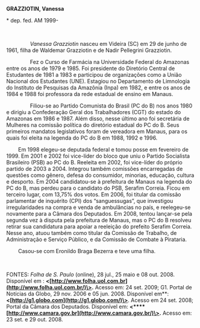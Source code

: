 **GRAZZIOTIN, Vanessa**

\* dep. fed. AM 1999-

 

                *Vanessa Grazziotin* nasceu em Videira (SC) em 29 de
junho de 1961, filha de Waldemar Grazziotin e de Nadir Pellegrini
Grazziotin.

                Fez o Curso de Farmácia na Universidade Federal do
Amazonas entre os anos de 1979 e 1985. Foi presidente do Diretório
Central de Estudantes de 1981 a 1983 e participou de organizações como a
União Nacional dos Estudantes (UNE). Estagiou no Departamento de
Limnologia do Instituto de Pesquisas da Amazônia (Inpa) em 1982, e entre
os anos de 1984 e 1988 foi professora da rede estadual de ensino em
Manaus.

                Filiou-se ao Partido Comunista do Brasil (PC do B) nos
anos 1980 e dirigiu a Confederação Geral dos Trabalhadores (CGT) do
estado do Amazonas em 1986 e 1987. Além disso, nesse último ano foi
secretária de Mulheres na comissão política do diretório estadual do PC
do B. Seus primeiros mandatos legislativos foram de vereadora em Manaus,
para os  quais foi eleita na legenda do PC do B em 1988, 1992 e 1996.

        Em 1998 elegeu-se deputada federal e tomou posse em fevereiro de
1999. Em 2001 e 2002 foi vice-líder do bloco que uniu o Partido
Socialista Brasileiro (PSB) ao PC do B. Reeleita em 2002, foi vice-líder
do próprio partido de 2003 a 2004. Integrou também comissões
encarregadas de questões como gênero, defesa do consumidor, minorias,
educação, cultura e desporto. Em 2004 candidatou-se à prefeitura de
Manaus na legenda do PC do B, mas perdeu para o candidato do PSB,
Serafim Correia. Ficou em terceiro lugar, com 13,75% dos votos. Em 2006,
foi titular da comissão parlamentar de inquérito (CPI) dos
“sanguessugas”, que investigou irregularidades na compra e venda de
ambulâncias no país, e reelegeu-se novamente para a Câmara dos
Deputados. Em 2008, tentou lançar-se pela segunda vez à disputa pela
prefeitura de Manaus, mas o PC do B resolveu retirar sua candidatura
para apoiar a reeleição do prefeito Serafim Correia. Nesse ano, atuou
também como titular da Comissão de Trabalho, de Administração e Serviço
Público, e da Comissão de Combate à Pirataria.

        Casou-se com Eronildo Braga Bezerra e teve uma filha.

 

FONTES: *Folha de S. Paulo* (online), 28 jul., 25 maio e 08 out. 2008.
Disponível em :
**\<[http://www.folha.uol.com.br](http://www.folha.uol.com.br/)\>.**
Acesso em: 24 set. 2009; G1. Portal de Notícias da Globo, 29 nov. 2006 e
05 jun. 2008. Disponível
em**:**\<[http://g1.globo.com](http://g1.globo.com/)\>**. Acesso em 24
set. 2008; Portal da Câmara dos Deputados. Disponível em:
**\<****[http://www.camara.gov.br](http://www.camara.gov.br/)\>.**
Acesso em: 23 set. e 29 out. 2008.

 

 

       

 

 

 

 

 

 

 

 

 

 
